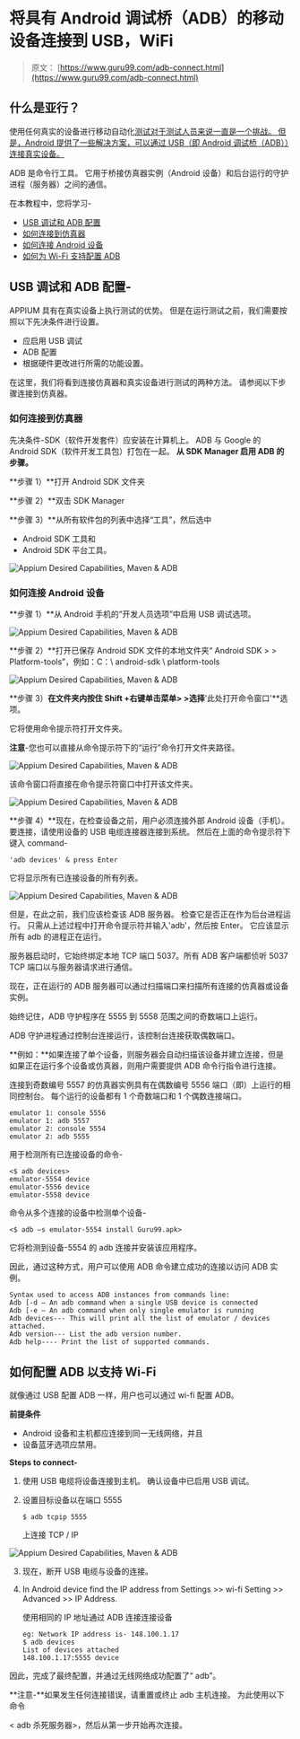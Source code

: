 # 将具有 Android 调试桥（ADB）的移动设备连接到 USB，WiFi

> 原文： [https://www.guru99.com/adb-connect.html](https://www.guru99.com/adb-connect.html)

## 什么是亚行？

使用任何真实的设备进行移动自动化[测试对于测试人员来说一直是一个挑战。 但是，Android 提供了一些解决方案，可以通过 USB（即 Android 调试桥（ADB））连接真实设备。](/software-testing.html)

ADB 是命令行工具。 它用于桥接仿真器实例（Android 设备）和后台运行的守护进程（服务器）之间的通信。

在本教程中，您将学习-

*   [USB 调试和 ADB 配置](#1)
*   [如何连接到仿真器](#2)
*   [如何连接 Android 设备](#3)
*   [如何为 Wi-Fi 支持配置 ADB](#4)

## USB 调试和 ADB 配置-

APPIUM 具有在真实设备上执行测试的优势。 但是在运行测试之前，我们需要按照以下先决条件进行设置。

*   应启用 USB 调试
*   ADB 配置
*   根据硬件更改进行所需的功能设置。

在这里，我们将看到连接仿真器和真实设备进行测试的两种方法。 请参阅以下步骤连接到仿真器。

### 如何连接到仿真器

先决条件-SDK（软件开发套件）应安装在计算机上。 ADB 与 Google 的 Android SDK（软件开发工具包）打包在一起。 **从 SDK Manager 启用 ADB 的步骤。**

**步骤 1）**打开 Android SDK 文件夹

**步骤 2）**双击 SDK Manager

**步骤 3）**从所有软件包的列表中选择“工具”，然后选中

*   Android SDK 工具和
*   Android SDK 平台工具。

![Appium Desired Capabilities, Maven & ADB](img/9e94a9a6d4c2f9d2fce7c64ed2d68df8.png "Appium Desired Capabilities, Maven & ADB")

### 如何连接 Android 设备

**步骤 1）**从 Android 手机的“开发人员选项”中启用 USB 调试选项。

![Appium Desired Capabilities, Maven & ADB](img/aba752e0ccfc96029d4186f4e6bdb23e.png "Appium Desired Capabilities, Maven & ADB")

**步骤 2）**打开已保存 Android SDK 文件的本地文件夹“ Android SDK > > Platform-tools”，例如：C：\ android-sdk \ platform-tools

![Appium Desired Capabilities, Maven & ADB](img/9e69f1edfdb495e44e2986bb28f3ab6f.png "Appium Desired Capabilities, Maven & ADB")

**步骤 3）**在文件夹内按住 Shift +右键单击菜单> >选择**'此处打开命令窗口'**选项。

它将使用命令提示符打开文件夹。

**注意**-您也可以直接从命令提示符下的“运行”命令打开文件夹路径。

![Appium Desired Capabilities, Maven & ADB](img/9ff93bd56a71bea5e6a681811052e789.png "Appium Desired Capabilities, Maven & ADB")

该命令窗口将直接在命令提示符窗口中打开该文件夹。

![Appium Desired Capabilities, Maven & ADB](img/72df162b667308f01b65c893d5c2a7e0.png "Appium Desired Capabilities, Maven & ADB")

**步骤 4）**现在，在检查设备之前，用户必须连接外部 Android 设备（手机）。 要连接，请使用设备的 USB 电缆连接器连接到系统。 然后在上面的命令提示符下键入 command-

```
'adb devices' & press Enter
```

它将显示所有已连接设备的所有列表。

![Appium Desired Capabilities, Maven & ADB](img/9daae44dd8fbf6671cca9c0ee54c1521.png "Appium Desired Capabilities, Maven & ADB")

但是，在此之前，我们应该检查该 ADB 服务器。 检查它是否正在作为后台进程运行。 只需从上述过程中打开命令提示符并输入'adb'，然后按 Enter。 它应该显示所有 adb 的进程正在运行。

服务器启动时，它始终绑定本地 TCP 端口 5037。所有 ADB 客户端都侦听 5037 TCP 端口以与服务器请求进行通信。

现在，正在运行的 ADB 服务器可以通过扫描端口来扫描所有连接的仿真器或设备实例。

始终记住，ADB 守护程序在 5555 到 5558 范围之间的奇数端口上运行。

ADB 守护进程通过控制台连接运行，该控制台连接获取偶数端口。

**例如：**如果连接了单个设备，则服务器会自动扫描该设备并建立连接，但是如果正在运行多个设备或仿真器，则用户需要提供 ADB 命令行指令进行连接。

连接到奇数编号 5557 的仿真器实例具有在偶数编号 5556 端口（即）上运行的相同控制台。 每个运行的设备都有 1 个奇数端口和 1 个偶数连接端口。

```
emulator 1: console 5556
emulator 1: adb 5557
emulator 2: console 5554
emulator 2: adb 5555
```

用于检测所有已连接设备的命令-

```
<$ adb devices>
emulator-5554 device
emulator-5556 device
emulator-5558 device
```

命令从多个连接的设备中检测单个设备-

```
<$ adb –s emulator-5554 install Guru99.apk>
```

它将检测到设备-5554 的 adb 连接并安装该应用程序。

因此，通过这种方式，用户可以使用 ADB 命令建立成功的连接以访问 ADB 实例。

```
Syntax used to access ADB instances from commands line:
Adb [-d – An adb command when a single USB device is connected
Adb [-e – An adb command when only single emulator is running
Adb devices--- This will print all the list of emulator / devices attached.
Adb version--- List the adb version number.
Adb help---- Print the list of supported commands.
```

## 如何配置 ADB 以支持 Wi-Fi

就像通过 USB 配置 ADB 一样，用户也可以通过 wi-fi 配置 ADB。

**前提条件**

*   Android 设备和主机都应连接到同一无线网络，并且
*   设备蓝牙选项应禁用。

**Steps to connect-**

1.  使用 USB 电缆将设备连接到主机。 确认设备中已启用 USB 调试。
2.  设置目标设备以在端口 5555

    ```
    $ adb tcpip 5555
    ```

    上连接 TCP / IP

![Appium Desired Capabilities, Maven & ADB](img/ef92ac6e7f04bfff4e0c995af91a9cf1.png "Appium Desired Capabilities, Maven & ADB")

3.  现在，断开 USB 电缆与设备的连接。
4.  In Android device find the IP address from Settings >> wi-fi Setting >> Advanced >> IP Address.

    使用相同的 IP 地址通过 ADB 连接连接设备

    ```
    eg: Network IP address is- 148.100.1.17
    $ adb devices
    List of devices attached
    148.100.1.17:5555 device
    ```

因此，完成了最终配置，并通过无线网络成功配置了“ adb”。

**注意-**如果发生任何连接错误，请重置或终止 adb 主机连接。 为此使用以下命令

< adb 杀死服务器>，然后从第一步开始再次连接。